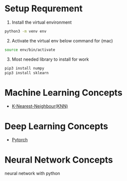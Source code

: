 # Setup Requrement
1. Install the virtual environment

```bash
python3 -m venv env
```
2. Activate the virtual env below command for (mac)

```bash
source env/bin/activate
```
3. Most needed library to install for work

```bash
pip3 install numpy
pip3 install sklearn
```

# Machine Learning Concepts
- [K-Nearest-Neighbour(KNN)]()

# Deep Learning Concepts
- [Pytorch]()

# Neural Network Concepts
neural network with python
